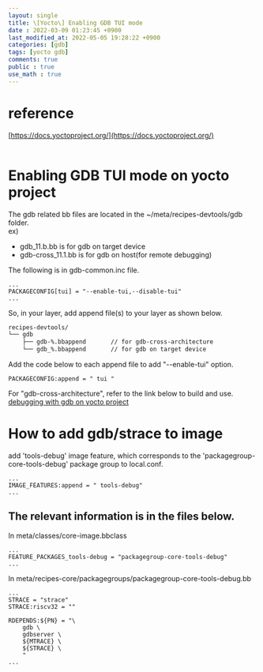 ```yaml
---
layout: single
title: \[Yocto\] Enabling GDB TUI mode
date : 2022-03-09 01:23:45 +0900
last_modified_at: 2022-05-05 19:28:22 +0900
categories: [gdb]
tags: [yocto gdb]
comments: true
public : true
use_math : true
---
```



# reference
[https://docs.yoctoproject.org/](https://docs.yoctoproject.org/)
<br/>
<br/>

# Enabling GDB TUI mode on yocto project

The gdb related bb files are located in the ~/meta/recipes-devtools/gdb folder.<br/>
 ex)
 - gdb_11.b.bb is for gdb on target device
 - gdb-cross_11.1.bb is for gdb on host(for remote debugging)

The following is in gdb-common.inc file.

```
...
PACKAGECONFIG[tui] = "--enable-tui,--disable-tui"
...
```

So, in your layer, add append file(s) to your layer as shown below.
```bash
recipes-devtools/
└── gdb
    ├── gdb-%.bbappend       // for gdb-cross-architecture
    └── gdb_%.bbappend       // for gdb on target device
```
    
Add the code below to each append file to add "--enable-tui" option.

```
PACKAGECONFIG:append = " tui "
```

For "gdb-cross-architecture", refer to the link below to build and use.
[debugging with gdb on yocto project](https://docs.yoctoproject.org/singleindex.html#debugging-with-the-gnu-project-debugger-gdb-remotely)

# How to add gdb/strace to image
 add 'tools-debug' image feature, which corresponds to the 'packagegroup-core-tools-debug' package group to local.conf.
```
...
IMAGE_FEATURES:append = " tools-debug"
...
```
     
## The relevant information is in the files below.
      
In meta/classes/core-image.bbclass      
```    
...
FEATURE_PACKAGES_tools-debug = "packagegroup-core-tools-debug"
...
```

In meta/recipes-core/packagegroups/packagegroup-core-tools-debug.bb
```
...
STRACE = "strace"
STRACE:riscv32 = ""

RDEPENDS:${PN} = "\
    gdb \
    gdbserver \
    ${MTRACE} \
    ${STRACE} \
    "
...
```

